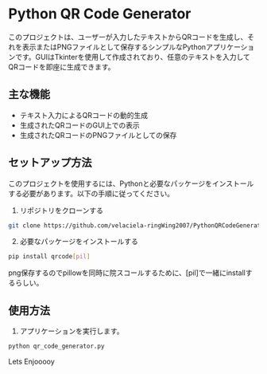 # Python QR Code Generator

このプロジェクトは、ユーザーが入力したテキストからQRコードを生成し、それを表示またはPNGファイルとして保存するシンプルなPythonアプリケーションです。GUIはTkinterを使用して作成されており、任意のテキストを入力してQRコードを即座に生成できます。

## 主な機能

- テキスト入力によるQRコードの動的生成
- 生成されたQRコードのGUI上での表示
- 生成されたQRコードのPNGファイルとしての保存

## セットアップ方法

このプロジェクトを使用するには、Pythonと必要なパッケージをインストールする必要があります。以下の手順に従ってください。

1. リポジトリをクローンする

```bash
git clone https://github.com/velaciela-ringWing2007/PythonQRCodeGenerator.git
```

2. 必要なパッケージをインストールする

```bash
pip install qrcode[pil]
```

png保存するのでpillowを同時に院スコールするために、[pil]で一緒にinstallするらしい。

## 使用方法

1. アプリケーションを実行します。

```bash
python qr_code_generator.py
```

Lets Enjooooy
